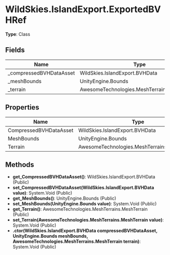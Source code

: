 ﻿# WildSkies.IslandExport.ExportedBVHRef

**Type**: Class

## Fields

| Name | Type | Access |
|------|------|--------|
| _compressedBVHDataAsset | WildSkies.IslandExport.BVHData | Private |
| _meshBounds | UnityEngine.Bounds | Private |
| _terrain | AwesomeTechnologies.MeshTerrains.MeshTerrain | Private |

## Properties

| Name | Type | Access |
|------|------|--------|
| CompressedBVHDataAsset | WildSkies.IslandExport.BVHData | Public |
| MeshBounds | UnityEngine.Bounds | Public |
| Terrain | AwesomeTechnologies.MeshTerrains.MeshTerrain | Public |

## Methods

- **get_CompressedBVHDataAsset()**: WildSkies.IslandExport.BVHData (Public)
- **set_CompressedBVHDataAsset(WildSkies.IslandExport.BVHData value)**: System.Void (Public)
- **get_MeshBounds()**: UnityEngine.Bounds (Public)
- **set_MeshBounds(UnityEngine.Bounds value)**: System.Void (Public)
- **get_Terrain()**: AwesomeTechnologies.MeshTerrains.MeshTerrain (Public)
- **set_Terrain(AwesomeTechnologies.MeshTerrains.MeshTerrain value)**: System.Void (Public)
- **.ctor(WildSkies.IslandExport.BVHData compressedBVHDataAsset, UnityEngine.Bounds meshBounds, AwesomeTechnologies.MeshTerrains.MeshTerrain terrain)**: System.Void (Public)

